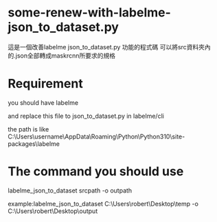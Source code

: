 # some-renew-with-labelme-json_to_dataset.py
這是一個改善labelme json_to_dataset.py 功能的程式碼 可以將src資料夾內的.json全部轉成maskrcnn所要求的規格
# Requirement
  you should have labelme 
  
  and replace this file to json_to_dataset.py in labelme/cli
  
  the path is like  C:\Users\username\AppData\Roaming\Python\Python310\site-packages\labelme
# The  command you should use
  labelme_json_to_dataset srcpath -o outpath
 
 example:labelme_json_to_dataset C:\\Users\\robert\\Desktop\\temp -o C:\\Users\\robert\\Desktop\\output

